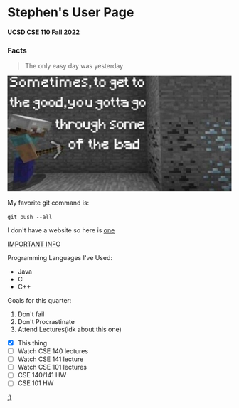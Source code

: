 # Stephen's User Page
**UCSD CSE 110 Fall 2022**
### Facts
> The only easy day was yesterday

![inspirational image](TRUEAF.jpg)

My favorite git command is:

`git push --all`

I don't have a website so here is [one](https://www.minecraft.net/en-us)

[IMPORTANT INFO](README.md)

Programming Languages I've Used:
- Java
- C
- C++

Goals for this quarter:
1. Don't fail
2. Don't Procrastinate
3. Attend Lectures(idk about this one)

- [x] This thing
- [ ] Watch CSE 140 lectures
- [ ] Watch CSE 141 lecture
- [ ] Watch CSE 101 lectures
- [ ] CSE 140/141 HW
- [ ] CSE 101 HW

[:)](#Facts)